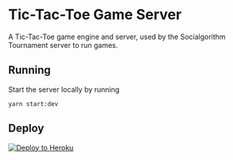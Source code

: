 # Tic-Tac-Toe Game Server

A Tic-Tac-Toe game engine and server, used by the Socialgorithm Tournament server to run games.

## Running

Start the server locally by running

```
yarn start:dev
```

## Deploy

[![Deploy to Heroku](https://www.herokucdn.com/deploy/button.svg)](https://heroku.com/deploy?template=https://github.com/socialgorithm/tic-tac-toe/tree/master)